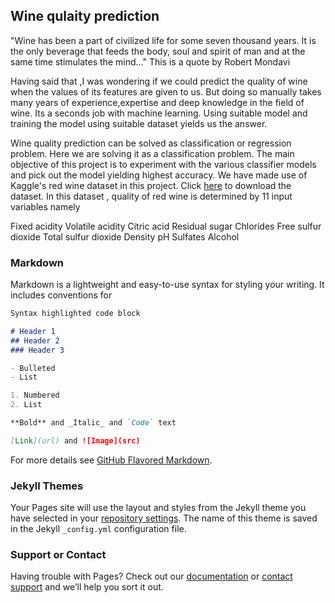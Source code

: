## Wine qulaity prediction


"Wine has been a part of civilized life for some seven thousand years. It is the only beverage that feeds the body, soul and spirit of man and at the same time stimulates the mind..." 
This is a quote by Robert Mondavi

Having said that ,I was wondering if we could predict the quality of wine when the values of its features are given to us. But doing so manually takes many years of experience,expertise and deep knowledge in the field of wine. Its a seconds job with machine learning. Using suitable model and training the model using suitable dataset yields us the answer.

Wine quality prediction can be solved as classification or regression problem. Here we are solving it as a classification problem. The main objective of this project is to experiment with the various classifier models and pick out the model yielding highest accuracy. We have made use of Kaggle's red wine dataset in this project. Click [here](https://github.com/Panchami28/Wine-quality-prediction/blob/master/datasets_4458_8204_winequality-red.csv) to download the dataset. In this dataset , quality of red wine is determined by 11 input variables namely

Fixed acidity
Volatile acidity
Citric acid
Residual sugar
Chlorides
Free sulfur dioxide
Total sulfur dioxide
Density
pH
Sulfates
Alcohol


### Markdown

Markdown is a lightweight and easy-to-use syntax for styling your writing. It includes conventions for

```markdown
Syntax highlighted code block

# Header 1
## Header 2
### Header 3

- Bulleted
- List

1. Numbered
2. List

**Bold** and _Italic_ and `Code` text

[Link](url) and ![Image](src)
```

For more details see [GitHub Flavored Markdown](https://guides.github.com/features/mastering-markdown/).

### Jekyll Themes

Your Pages site will use the layout and styles from the Jekyll theme you have selected in your [repository settings](https://github.com/Panchami28/Wine-quality-prediction/settings). The name of this theme is saved in the Jekyll `_config.yml` configuration file.

### Support or Contact

Having trouble with Pages? Check out our [documentation](https://help.github.com/categories/github-pages-basics/) or [contact support](https://github.com/contact) and we’ll help you sort it out.
